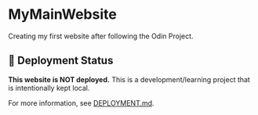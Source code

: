 # MyMainWebsite

Creating my first website after following the Odin Project.

## 🚫 Deployment Status

**This website is NOT deployed.** This is a development/learning project that is intentionally kept local.

For more information, see [DEPLOYMENT.md](DEPLOYMENT.md).
